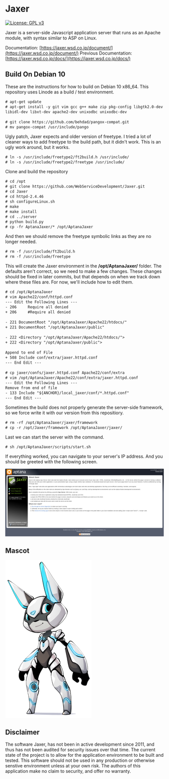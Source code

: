 # Jaxer

[![License: GPL v3](https://img.shields.io/badge/License-GPLv3-blue.svg)](https://www.gnu.org/licenses/gpl-3.0)

Jaxer is a server-side Javascript application server that runs
as an Apache module, with syntax similar to ASP on Linux.

Documentation: [https://jaxer.wsd.co.jp/document/](https://jaxer.wsd.co.jp/document/)
Previous Documentation: [https://jaxer.wsd.co.jp/docs/](https://jaxer.wsd.co.jp/docs/)

## Build On Debian 10

These are the instructions for how to build on Debian 10 x86_64. This repository uses
Linode as a build / test environment. 

```
# apt-get update
# apt-get install -y git vim gcc g++ make zip pkg-config libgtk2.0-dev libidl-dev libxt-dev apache2-dev unixodbc unixodbc-dev

# git clone https://github.com/behdad/pangox-compat.git
# mv pangox-compat /usr/include/pango
```

Ugly patch, Jaxer expects and older version of freetype. I tried a lot of cleaner
ways to add freetype to the build path, but it didn't work. This is an ugly work
around, but it works.

```
# ln -s /usr/include/freetype2/ft2build.h /usr/include/
# ln -s /usr/include/freetype2/freetype /usr/include/
```

Clone and build the repository

```
# cd /opt
# git clone https://github.com/WebServiceDevelopment/Jaxer.git
# cd Jaxer
# cd httpd-2.4.46
# sh configureLinux.sh
# make
# make install
# cd ../server
# python build.py
# cp -fr AptanaJaxer/* /opt/AptanaJaxer
```

And then we should remove the freetype symbolic links as they are no longer needed.

```
# rm -f /usr/include/ft2build.h
# rm -f /usr/include/freetype
```

This will create the Jaxer environment in the **/opt/AptanaJaxer/** folder.
The defaults aren't correct, so we need to make a few changes. These changes
should be fixed in later commits, but that depends on when we track down
where these files are. For now, we'll include how to edit them. 

```
# cd /opt/AptanaJaxer
# vim Apache22/conf/httpd.conf
--- Edit the Following Lines ---
- 206     Require all denied
+ 206     #Require all denied

- 221 DocumentRoot "/opt/AptanaJaxer/Apache22/htdocs/"
+ 221 DocumentRoot "/opt/AptanaJaxer/public"

- 222 <Directory "/opt/AptanaJaxer/Apache22/htdocs/">
+ 222 <Directory "/opt/AptanaJaxer/public">

Append to end of File
+ 508 Include conf/extra/jaxer.httpd.conf
--- End Edit ---

# cp jaxer/confs/jaxer.httpd.conf Apache22/conf/extra
# vim /opt/AptanaJaxer/Apache22/conf/extra/jaxer.httpd.conf
--- Edit the Following Lines ---
Remove from end of file
- 133 Include "${ANCHOR}/local_jaxer/conf/*.httpd.conf"
--- End Edit ---
```

Sometimes the build does not properly generate the server-side
framework, so we force write it with our version from this
repositiory.

```
# rm -rf /opt/AptanaJaxer/jaxer/framework
# cp -r /opt/Jaxer/framework /opt/AptanaJaxer/jaxer/
```

Last we can start the server with the command.

```
# sh /opt/AptanaJaxer/scripts/start.sh
```

If everything worked, you can navigate to your server's IP address. 
And you should be greeted with the following screen.

![Jaxer Greeter](https://raw.githubusercontent.com/WebServiceDevelopment/Jaxer/master/images/GreetingScreen.png)

## Mascot

![Jaxer Greeter](https://raw.githubusercontent.com/WebServiceDevelopment/Jaxer/master/images/mascot_sprite.png)

## Disclaimer

The software Jaxer, has not been in active development since 2011, and thus
has not been audited for security issues over that time. The current state
of the project is to allow for the application environment to be built
and tested. This software should not be used in any production or otherwise
senstive environment unless at your own risk. The authors of this application
make no claim to security, and offer no warranty. 
